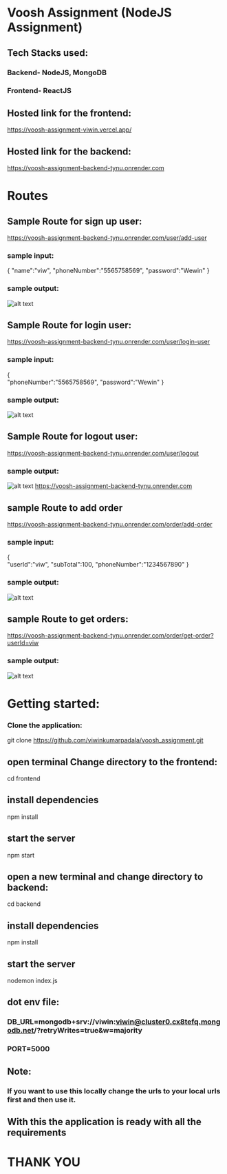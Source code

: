 # Voosh Assignment (NodeJS Assignment)

## Tech Stacks used:
### Backend- NodeJS, MongoDB
### Frontend- ReactJS

## Hosted link for the frontend:
https://voosh-assignment-viwin.vercel.app/

## Hosted link for the backend:
https://voosh-assignment-backend-tynu.onrender.com

# Routes 
## Sample Route for sign up user:
https://voosh-assignment-backend-tynu.onrender.com/user/add-user

### sample input:
{   "name":"viw",
    "phoneNumber":"5565758569",
    "password":"Wewin"
}
### sample output:
![alt text](image.png)

## Sample Route for login user:
https://voosh-assignment-backend-tynu.onrender.com/user/login-user

### sample input:
{  
    "phoneNumber":"5565758569",
    "password":"Wewin"
}

### sample output:
![alt text](image-1.png)

## Sample Route for logout user:
https://voosh-assignment-backend-tynu.onrender.com/user/logout

### sample output:
![alt text](image-2.png)
https://voosh-assignment-backend-tynu.onrender.com

## sample Route to add order
https://voosh-assignment-backend-tynu.onrender.com/order/add-order

### sample input:
{  
   "userId":"viw",
   "subTotal":100,
   "phoneNumber":"1234567890"
}

### sample output:
![alt text](image-3.png)

## sample Route to get orders:

https://voosh-assignment-backend-tynu.onrender.com/order/get-order?userId=viw

### sample output:
![alt text](image-4.png)

# Getting started:

### Clone the application: 
git clone https://github.com/viwinkumarpadala/voosh_assignment.git

## open terminal Change directory to the frontend:
cd frontend
## install dependencies
npm install
## start the server
npm start

## open a new terminal and change directory to backend:
cd backend
## install dependencies
npm install
## start the server
nodemon index.js


## dot env file:
### DB_URL=mongodb+srv://viwin:viwin@cluster0.cx8tefq.mongodb.net/?retryWrites=true&w=majority
### PORT=5000

## Note:
### If you want to use this locally change the urls to your local urls first and then use it.

## With this the application is ready with all the requirements


# THANK YOU
